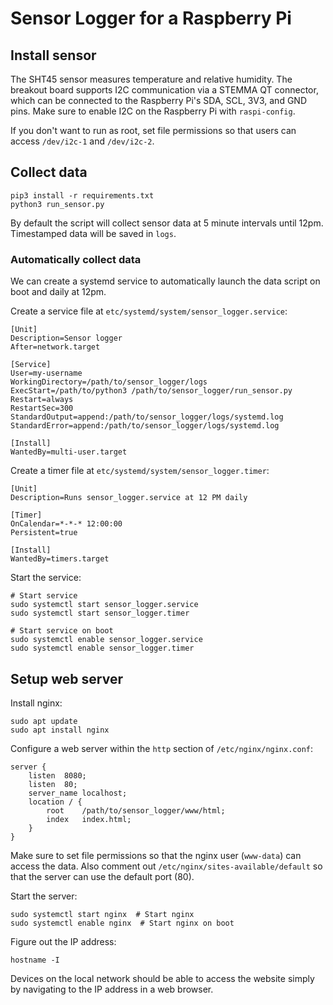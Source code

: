 # Sensor Logger for a Raspberry Pi

## Install sensor

The SHT45 sensor measures temperature and relative humidity. The
breakout board supports I2C communication via a STEMMA QT connector,
which can be connected to the Raspberry Pi's SDA, SCL, 3V3, and GND
pins. Make sure to enable I2C on the Raspberry Pi with `raspi-config`.

If you don't want to run as root, set file permissions so that users
can access `/dev/i2c-1` and `/dev/i2c-2`.

## Collect data

```
pip3 install -r requirements.txt
python3 run_sensor.py
```

By default the script will collect sensor data at 5 minute intervals
until 12pm. Timestamped data will be saved in `logs`.

### Automatically collect data

We can create a systemd service to automatically launch the data
script on boot and daily at 12pm.

Create a service file at `etc/systemd/system/sensor_logger.service`:
```
[Unit]
Description=Sensor logger
After=network.target

[Service]
User=my-username
WorkingDirectory=/path/to/sensor_logger/logs
ExecStart=/path/to/python3 /path/to/sensor_logger/run_sensor.py
Restart=always
RestartSec=300
StandardOutput=append:/path/to/sensor_logger/logs/systemd.log
StandardError=append:/path/to/sensor_logger/logs/systemd.log

[Install]
WantedBy=multi-user.target
```

Create a timer file at `etc/systemd/system/sensor_logger.timer`:
```
[Unit]
Description=Runs sensor_logger.service at 12 PM daily

[Timer]
OnCalendar=*-*-* 12:00:00
Persistent=true

[Install]
WantedBy=timers.target
```

Start the service:
```
# Start service
sudo systemctl start sensor_logger.service
sudo systemctl start sensor_logger.timer

# Start service on boot
sudo systemctl enable sensor_logger.service
sudo systemctl enable sensor_logger.timer
```

## Setup web server

Install nginx:
```
sudo apt update
sudo apt install nginx
```

Configure a web server within the `http` section of
`/etc/nginx/nginx.conf`:
```
server {
	listen	8080;
	listen	80;
	server_name	localhost;
	location / {
		root	/path/to/sensor_logger/www/html;
		index	index.html;
	}
}
```
Make sure to set file permissions so that the nginx user (`www-data`)
can access the data. Also comment out
`/etc/nginx/sites-available/default` so that the server can use the
default port (80).

Start the server:
```
sudo systemctl start nginx  # Start nginx
sudo systemctl enable nginx  # Start nginx on boot
```

Figure out the IP address:
```
hostname -I
```
Devices on the local network should be able to access the website
simply by navigating to the IP address in a web browser.